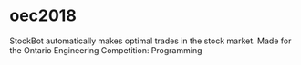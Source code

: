 # oec2018
StockBot automatically makes optimal trades in the stock market. Made for the Ontario Engineering Competition: Programming
